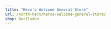 ```yaml
---
title: "Hero's Welcome General Store"
url: /north-hero/heros-welcome-general-store/
shop: Dorfladen
---
```

